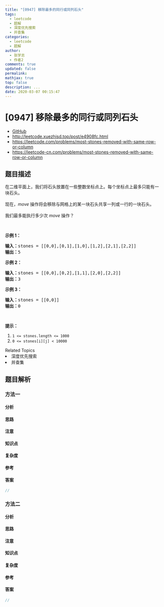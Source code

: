 ```yaml
---
title: "[0947] 移除最多的同行或同列石头"
tags:
  - leetcode
  - 题解
  - 深度优先搜索
  - 并查集
categories:
  - leetcode
  - 题解
author:
  - 张学志
  - 作者2
comments: true
updated: false
permalink:
mathjax: true
top: false
description: ...
date: 2020-03-07 00:15:47
---
```



# [0947] 移除最多的同行或同列石头
* [GitHub](https://github.com/algoboy101/LeetCodeCrowdsource/tree/master/_posts/QA/%5B0947%5D%20%E7%A7%BB%E9%99%A4%E6%9C%80%E5%A4%9A%E7%9A%84%E5%90%8C%E8%A1%8C%E6%88%96%E5%90%8C%E5%88%97%E7%9F%B3%E5%A4%B4.md)
* http://leetcode.xuezhisd.top/post/e4908fc.html
* https://leetcode.com/problems/most-stones-removed-with-same-row-or-column
* https://leetcode-cn.com/problems/most-stones-removed-with-same-row-or-column


## 题目描述

<p>在二维平面上，我们将石头放置在一些整数坐标点上。每个坐标点上最多只能有一块石头。<br>
<br>
现在，<em>move</em> 操作将会移除与网格上的某一块石头共享一列或一行的一块石头。<br>
<br>
我们最多能执行多少次 <em>move</em> 操作？</p>

<p>&nbsp;</p>

<p><strong>示例 1：</strong></p>

<pre><strong>输入：</strong>stones = [[0,0],[0,1],[1,0],[1,2],[2,1],[2,2]]
<strong>输出：</strong>5
</pre>

<p><strong>示例 2：</strong></p>

<pre><strong>输入：</strong>stones = [[0,0],[0,2],[1,1],[2,0],[2,2]]
<strong>输出：</strong>3
</pre>

<p><strong>示例 3：</strong></p>

<pre><strong>输入：</strong>stones = [[0,0]]
<strong>输出：</strong>0
</pre>

<p>&nbsp;</p>

<p><strong>提示：</strong></p>

<ol>
	<li><code>1 &lt;= stones.length &lt;= 1000</code></li>
	<li><code>0 &lt;= stones[i][j] &lt; 10000</code></li>
</ol>
<div><div>Related Topics</div><div><li>深度优先搜索</li><li>并查集</li></div></div>


## 题目解析


### 方法一

#### 分析

#### 思路

#### 注意

#### 知识点

#### 复杂度

#### 参考

#### 答案

```cpp
//
```


### 方法二

#### 分析

#### 思路

#### 注意

#### 知识点

#### 复杂度

#### 参考

#### 答案

```cpp
//
```


